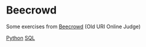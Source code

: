 # Beecrowd
Some exercises from [Beecrowd](https://www.beecrowd.com.br) (Old URI Online Judge)

[Python](https://github.com/HXwesleyXH/beecrowd/tree/main/python)
[SQL](https://github.com/HXwesleyXH/beecrowd/tree/main/sql)